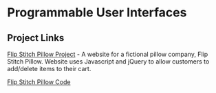 # Programmable User Interfaces

## Project Links
  
[Flip Stitch Pillow Project](https://acdaly.github.io/pui-work/homework_5/index.html) - A website for a fictional pillow company, Flip Stitch Pillow. Website uses Javascript and jQuery to allow customers to add/delete items to their cart.

[Flip Stitch Pillow Code](homework_5/index.html)  
